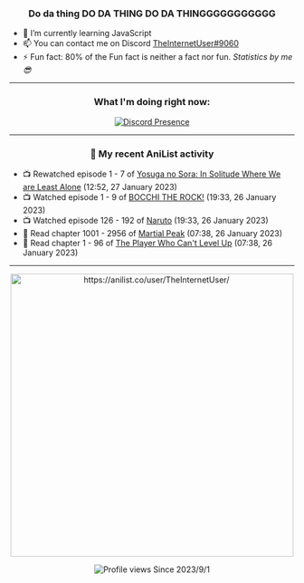 <div align="center">

### Do da thing DO DA THING DO DA THINGGGGGGGGGGG
</div>

- 🌱 I’m currently learning JavaScript
- 📫 You can contact me on Discord [TheInternetUser#9060](https://discord.com/users/534117072796385300)
- ⚡ Fun fact: 80% of the Fun fact is neither a fact nor fun. _Statistics by me 😎_
<hr>

<div align="center">

### What I'm doing right now:
[![Discord Presence](https://lanyard.cnrad.dev/api/534117072796385300)](https://discord.com/users/534117072796385300)
<hr>
  
### 🌸 My recent AniList activity

</div>

<!-- ANILIST_ACTIVITY:start -->

-   📺 Rewatched episode 1 - 7 of [Yosuga no Sora: In Solitude Where We are Least Alone](https://anilist.co/anime/8861) (12:52, 27 January 2023)
-   📺 Watched episode 1 - 9 of [BOCCHI THE ROCK!](https://anilist.co/anime/130003) (19:33, 26 January 2023)
-   📺 Watched episode 126 - 192 of [Naruto](https://anilist.co/anime/20) (19:33, 26 January 2023)
-   📖 Read chapter 1001 - 2956 of [Martial Peak](https://anilist.co/manga/104494) (07:38, 26 January 2023)
-   📖 Read chapter 1 - 96 of [The Player Who Can't Level Up](https://anilist.co/manga/130511) (07:38, 26 January 2023)

<!-- ANILIST_ACTIVITY:end -->
<hr>

<div align="center">

<img width="500" alt="https://anilist.co/user/TheInternetUser/" src="https://img.anili.st/User/929966"/>

![Profile views](https://gpvc.arturio.dev/TheInternetUse7) Since 2023/9/1

</div>
